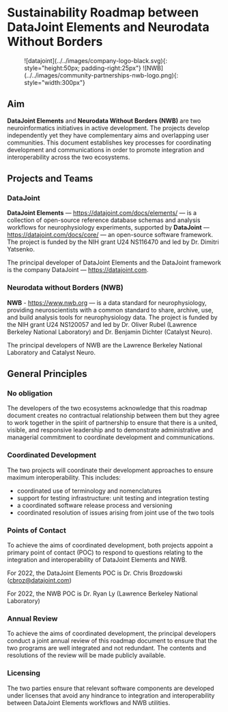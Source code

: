 # Sustainability Roadmap between DataJoint Elements and Neurodata Without Borders

<figure markdown>
  ![datajoint](../../images/company-logo-black.svg){: style="height:50px; padding-right:25px"}
  ![NWB](../../images/community-partnerships-nwb-logo.png){: style="width:300px"}
</figure>

## Aim

**DataJoint Elements** and **Neurodata Without Borders (NWB)** are two neuroinformatics 
  initiatives in active development. The projects develop independently yet they have
  complementary aims and overlapping user communities. This document establishes key
  processes for coordinating development and communications in order to promote
  integration and interoperability across the two ecosystems.

## Projects and Teams

### DataJoint

**DataJoint Elements** — https://datajoint.com/docs/elements/ — is a collection of
  open-source reference database schemas and analysis workflows for neurophysiology
  experiments, supported by **DataJoint** — https://datajoint.com/docs/core/ — an
  open-source software framework. The project is funded by the NIH grant U24 NS116470
  and led by Dr. Dimitri Yatsenko.
  
The principal developer of DataJoint Elements and the DataJoint framework is the company
DataJoint — https://datajoint.com.

### Neurodata without Borders (NWB)

**NWB** - https://www.nwb.org — is a data standard for neurophysiology, providing
  neuroscientists with a common standard to share, archive, use, and build analysis
  tools for neurophysiology data. The project is funded by the NIH grant U24 NS120057
  and led by Dr. Oliver Rubel (Lawrence Berkeley National Laboratory) and Dr. Benjamin
  Dichter (Catalyst Neuro).

The principal developers of NWB are the Lawrence Berkeley National Laboratory and
Catalyst Neuro.

## General Principles

### No obligation

The developers of the two ecosystems acknowledge that this roadmap document creates no contractual
relationship between them but they agree to work together in the spirit of partnership
to ensure that there is a united, visible, and responsive leadership and to demonstrate
administrative and managerial commitment to coordinate development and communications.

### Coordinated Development

The two projects will coordinate their development approaches to ensure maximum
interoperability. This includes:

- coordinated use of terminology and nomenclatures
- support for testing infrastructure: unit testing and integration testing
- a coordinated software release process and versioning
- coordinated resolution of issues arising from joint use of the two tools

### Points of Contact

To achieve the aims of coordinated development, both projects appoint a primary point of
contact (POC) to respond to questions relating to the integration and interoperability
of DataJoint Elements and NWB.

For 2022, the DataJoint Elements POC is Dr. Chris Brozdowski (cbroz@datajoint.com)

For 2022, the NWB POC is Dr. Ryan Ly (Lawrence Berkeley National Laboratory)

### Annual Review

To achieve the aims of coordinated development, the principal developers conduct a joint
annual review of this roadmap document to ensure that the two programs are
well integrated and not redundant. The contents and resolutions of the review will be
made publicly available.

### Licensing

The two parties ensure that relevant software components are developed under licenses
that avoid any hindrance to integration and interoperability between DataJoint Elements
workflows and NWB utilities.
